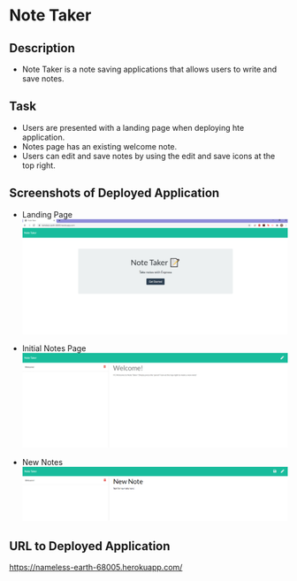 # Note Taker

## Description

- Note Taker is a note saving applications that allows users to write and save notes.

## Task

- Users are presented with a landing page when deploying hte application.
- Notes page has an existing welcome note.
- Users can edit and save notes by using the edit and save icons at the top right.

## Screenshots of Deployed Application

- Landing Page
![](images/landingPage.png)

- Initial Notes Page
![](images/firstNote.png)

- New Notes
![](images/newNote.png)

## URL to Deployed Application

https://nameless-earth-68005.herokuapp.com/
